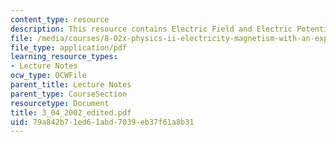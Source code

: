 ```yaml
---
content_type: resource
description: This resource contains Electric Field and Electric Potential and Capacitors.
file: /media/courses/8-02x-physics-ii-electricity-magnetism-with-an-experimental-focus-spring-2005/79a842b71ed61abd7039eb37f61a8b31_3_04_2002_edited.pdf
file_type: application/pdf
learning_resource_types:
- Lecture Notes
ocw_type: OCWFile
parent_title: Lecture Notes
parent_type: CourseSection
resourcetype: Document
title: 3_04_2002_edited.pdf
uid: 79a842b7-1ed6-1abd-7039-eb37f61a8b31
---
```


